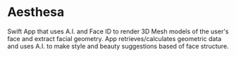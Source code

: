 # Aesthesa
Swift App that uses A.I. and Face ID to render 3D Mesh models of the user's face and extract facial geometry.
App retrieves/calculates geometric data and uses A.I. to make style and beauty suggestions based of face structure.
